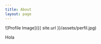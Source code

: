 ```yaml
---
title: About
layout: page
---
```

![Profile Image]({{ site.url }}/assets/perfil.jpg)
<div style="text-align: justify;">
    Hola
</div>
